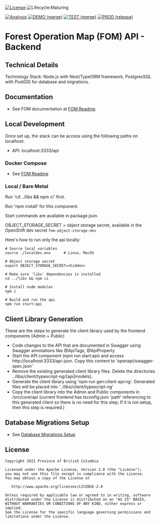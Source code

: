 [![License](https://img.shields.io/badge/License-Apache%202.0-blue.svg)](./LICENSE)
![Lifecycle:Maturing](https://img.shields.io/badge/Lifecycle-Maturing-007EC6)

[![Analysis](https://github.com/bcgov/nr-fom/actions/workflows/analysis.yml/badge.svg)](https://github.com/bcgov/nr-fom/actions/workflows/analysis.yml)
[![DEMO (merge)](https://github.com/bcgov/nr-fom/actions/workflows/merge-demo.yml/badge.svg)](https://github.com/bcgov/nr-fom/actions/workflows/merge-demo.yml)
[![TEST (merge)](https://github.com/bcgov/nr-fom/actions/workflows/merge-main.yml/badge.svg)](https://github.com/bcgov/nr-fom/actions/workflows/merge-main.yml)
[![PROD (release)](https://github.com/bcgov/nr-fom/actions/workflows/release.yml/badge.svg)](https://github.com/bcgov/nr-fom/actions/workflows/release.yml)


# Forest Operation Map (FOM) API - Backend

## Technical Details

Technology Stack: Node.js with Nest/TypeORM framework, PostgresSQL with PostGIS for database and migrations.


## Documentation

- See FOM documentation at [FOM Readme](../README.md).


## Local Development

Once set up, the stack can be access using the following paths on localhost:

- API: localhost:3333/api

### Docker Compose

- See [FOM Readme](../README.md)


### Local / Bare Metal

Run 'cd ../libs && npm ci' first. 

Run 'npm install' for this component.

Start commands are available in package.json.

OBJECT_STORAGE_SECRET = object storage secret, available in the OpenShift dev secret `fom-object-storage-dev`

Here's how to run only the api locally:

```
# Source local variables
source ./localdev.env      # Linux, MacOS

# Object storage secret
export OBJECT_STORAGE_SECRET=<hidden>

# Make sure 'libs' dependencies is installed
cd ../libs && npm ci

# Install node modules
npm i

# Build and run the api
npm run start:api
```

## Client Library Generation
These are the steps to generate the client library used by the frontend components (Admin + Public)
- Code changes to the API that are documented in Swagger using Swagger annotations like @ApiTags, @ApiProperty 
- Start the API component (npm run start:api) and access http://localhost:3333/api-json. Copy this content to 'openapi/swagger-spec.json'
- Remove the existing generated client library files. Delete the directories ../libs/client/typescript-ng/{api|models}.
- Generate the client library using 'npm run gen:client-api:ng'. Generated files will be placed into '../libs/client/typescript-ng'
- Copy the client library into the Admin and Public components in /src/core/api (current frontend has tsconfig.json 'path' referencing to this generated client so there is no need for this step; If it is not setup, then this step is required.)

## Database Migrations Setup
- See [Database Migrations Setup](./src/migrations/README.md)

## License

    Copyright 2021 Province of British Columbia

    Licensed under the Apache License, Version 2.0 (the "License");
    you may not use this file except in compliance with the License.
    You may obtain a copy of the License at

       http://www.apache.org/licenses/LICENSE-2.0

    Unless required by applicable law or agreed to in writing, software
    distributed under the License is distributed on an "AS IS" BASIS,
    WITHOUT WARRANTIES OR CONDITIONS OF ANY KIND, either express or implied.
    See the License for the specific language governing permissions and
    limitations under the License.
